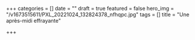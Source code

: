 +++
categories = []
date = ""
draft = true
featured = false
hero_img = "/v1673515611/PXL_20221024_132824378_nfhqpc.jpg"
tags = []
title = "Une après-midi effrayante"

+++
